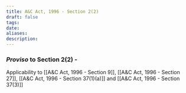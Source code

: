 ```yaml
---
title: A&C Act, 1996 - Section 2(2)
draft: false
tags: 
date: 
aliases: 
description:
---
```

### *Proviso* to Section 2(2) - 

Applicability to [[A&C Act, 1996 - Section 9]], [[A&C Act, 1996 - Section 27]], [[A&C Act, 1996 - Section 37(1)(a)]] and [[A&C Act, 1996 - Section 37(3)]]
